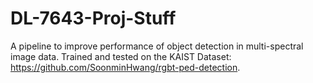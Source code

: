 # DL-7643-Proj-Stuff
A pipeline to improve performance of object detection in multi-spectral image data. Trained and tested on the KAIST Dataset: https://github.com/SoonminHwang/rgbt-ped-detection.